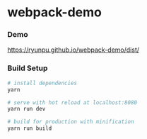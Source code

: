 # webpack-demo

### Demo

https://ryunpu.github.io/webpack-demo/dist/

### Build Setup

``` bash
# install dependencies
yarn

# serve with hot reload at localhost:8080
yarn run dev

# build for production with minification
yarn run build
```
